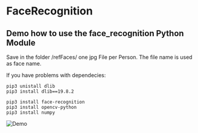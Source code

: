# FaceRecognition
## Demo how to use the face_recognition Python Module

Save in the folder /refFaces/ one jpg File per Person. The file name is used as face name.

If you have problems with dependecies:
```
pip3 unistall dlib
pip3 install dlib==19.8.2

pip3 install face-recognition
pip3 install opencv-python
pip3 install numpy
```
![Demo](https://github.com/RetoSchaedler/FaceRecognition/RecPic.png)
